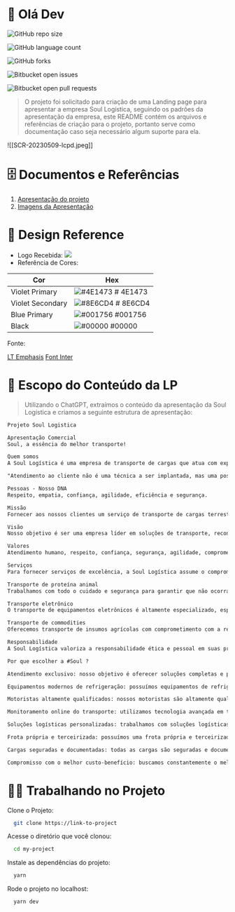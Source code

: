 # 👋 Olá Dev

![GitHub repo size](https://img.shields.io/github/repo-size/marlonfrade/project-soul-landing?style=for-the-badge)

![GitHub language count](https://img.shields.io/github/languages/count/marlonfrade/project-soul-landing?style=for-the-badge)

![GitHub forks](https://img.shields.io/github/forks/marlonfrade/project-soul-landing?style=for-the-badge)

![Bitbucket open issues](https://img.shields.io/bitbucket/issues/marlonfrade/project-soul-landing?style=for-the-badge)

![Bitbucket open pull requests](https://img.shields.io/bitbucket/pr-raw/marlonfrade/project-soul-landing?style=for-the-badge)

> O projeto foi solicitado para criação de uma Landing page para apresentar a empresa Soul Logística, seguindo os padrões da apresentação da empresa, este README contém os arquivos e referências de criação para o projeto, portanto serve como documentação caso seja necessário algum suporte para ela.

![[SCR-20230509-lcpd.jpeg]]

# 🗄️ Documentos e Referências

1. [Apresentação do projeto](https://t30993681.p.clickup-attachments.com/t30993681/20f63a31-4778-4128-804f-ad7bc69d8cd2/Sou_Logistica_Compactada.pdf?view=open)
2. [Imagens da Apresentação](https://wetransfer.com/downloads/ed80ceba41191d33290773caa09a349820230320213231/3ed861)

# 🎨 Design Reference

- Logo Recebida:
  ![](logo-soul.svg)
- Referência de Cores:

| Cor              | Hex                                                               |
| ---------------- | ----------------------------------------------------------------- |
| Violet Primary   | ![#4E1473](https://via.placeholder.com/10/4E1473?text=+) # 4E1473 |
| Violet Secondary | ![#8E6CD4](https://via.placeholder.com/10/8E6CD4?text=+) # 8E6CD4 |
| Blue Primary     | ![#001756](https://via.placeholder.com/10/001756?text=+) #001756  |
| Black            | ![#00000](https://via.placeholder.com/10/00000?text=+) #00000     |

Fonte:

[LT Emphasis](https://pt.fonts2u.com/lt-emphasis-light.fonte)
[Font Inter](https://fonts.google.com/specimen/Inter?query=Inter)

# 📝 Escopo do Conteúdo da LP

> Utilizando o ChatGPT, extraímos o conteúdo da apresentação da Soul Logística e criamos a seguinte estrutura de apresentação:

```txt
Projeto Soul Logistica

Apresentação Comercial
Soul, a essência do melhor transporte!

Quem somos
A Soul Logística é uma empresa de transporte de cargas que atua com experiência e responsabilidade em todo o território nacional. Com um atendimento exclusivo como diferencial, nosso objetivo é oferecer soluções completas e personalizadas para atender as necessidades específicas de cada cliente.

"Atendimento ao cliente não é uma técnica a ser implantada, mas uma postura a ser cultivada".

Pessoas - Nosso DNA
Respeito, empatia, confiança, agilidade, eficiência e segurança.

Missão
Fornecer aos nossos clientes um serviço de transporte de cargas terrestres de alta qualidade, com agilidade, eficiência e segurança. Buscamos sempre atender as necessidades específicas de cada cliente e superar suas expectativas, promovendo assim, sua satisfação e fidelização.

Visão
Nosso objetivo é ser uma empresa líder em soluções de transporte, reconhecida pela excelência em nossos serviços e atendimento. Nós nos esforçamos para atrair e reter nossos clientes, fornecendo soluções de transporte seguras, confiáveis e eficientes, sempre buscando sua satisfação.

Valores
Atendimento humano, respeito, confiança, segurança, agilidade, comprometimento e responsabilidade!

Serviços
Para fornecer serviços de excelência, a Soul Logística assume o compromisso de atender cada cliente com o máximo de sua capacidade. Entregamos sua carga com serviços confiáveis e especializados, adotando práticas conscientes de segurança, que visam proporcionar uma experiência mais satisfatória aos nossos clientes.

Transporte de proteína animal
Trabalhamos com todo o cuidado e segurança para garantir que não ocorram incidentes durante o transporte, que possam alterar as características do produto, como sabor, cor, textura ou até mesmo reduzir o tempo de prateleira.

Transporte eletrônico
O transporte de equipamentos eletrônicos é altamente especializado, especialmente para instrumentos musicais profissionais, computadores e outros equipamentos de alto valor que são extremamente sensíveis à temperatura, umidade, vibrações e impactos.

Transporte de commodities
Oferecemos transporte de insumos agrícolas com comprometimento com a responsabilidade comercial, social e ambiental. Nossa empresa está pronta para atender clientes de diferentes segmentos, desde pequenos agricultores tradicionais até grandes empresas.

Responsabilidade
A Soul Logística valoriza a responsabilidade ética e pessoal em suas práticas de negócios, visando a construção de relações confiáveis com clientes, funcionários e fornecedores. Para garantir a segurança dos serviços prestados, a empresa realiza treinamentos semestrais com os funcionários, buscando sempre a transparência e a honestidade em suas relações, com foco na qualidade e segurança de seus serviços.

Por que escolher a #Soul ?

Atendimento exclusivo: nosso objetivo é oferecer soluções completas e personalizadas para atender as necessidades específicas de cada cliente. Acreditamos que o atendimento ao cliente não é uma técnica a ser implantada, mas uma postura a ser cultivada.

Equipamentos modernos de refrigeração: possuímos equipamentos de refrigeração de última geração para transportar cargas resfriadas e congeladas, garantindo a temperatura ideal do produto.

Motoristas altamente qualificados: nossos motoristas são altamente qualificados e experientes em manusear e transportar cargas sensíveis. Eles passam por treinamentos constantes para manterem-se atualizados com as melhores práticas do mercado.

Monitoramento online do transporte: utilizamos tecnologia avançada em todas as etapas da operação, desde o manuseio até o rastreamento de cada carga. Isso garante maior segurança e transparência para nossos clientes.

Soluções logísticas personalizadas: trabalhamos com soluções logísticas personalizadas para atender às necessidades do cliente com qualidade e pontualidade. Nosso objetivo é superar as expectativas de nossos clientes, proporcionando uma experiência satisfatória.

Frota própria e terceirizada: possuímos uma frota própria e terceirizada de caminhões em excelentes condições e equipados com sistemas de alta qualidade.

Cargas seguradas e documentadas: todas as cargas são seguradas e documentadas, garantindo maior segurança e tranquilidade para nossos clientes.

Compromisso com o melhor custo-benefício: buscamos constantemente o melhor custo-benefício em todos os processos, sem comprometer a qualidade e segurança dos nossos serviços.
```

# 👨‍💻 Trabalhando no Projeto

Clone o Projeto:

```bash
  git clone https://link-to-project
```

Acesse o diretório que você clonou:

```bash
  cd my-project
```

Instale as dependências do projeto:

```bash
  yarn
```

Rode o projeto no localhost:

```bash
  yarn dev
```
